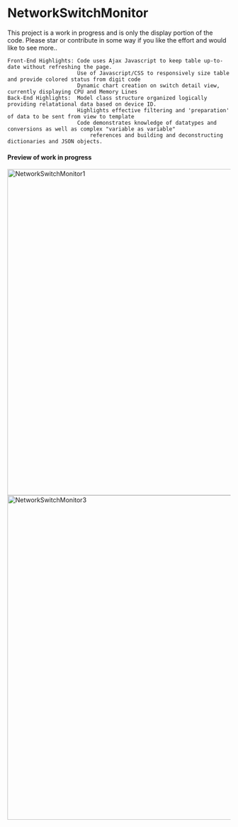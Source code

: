 # NetworkSwitchMonitor

This project is a work in progress and is only the display portion of the code. Please star or contribute in some way if you like the effort and would like to see more..<br>

```
Front-End Highlights: Code uses Ajax Javascript to keep table up-to-date without refreshing the page.
                      Use of Javascript/CSS to responsively size table and provide colored status from digit code
                      Dynamic chart creation on switch detail view, currently displaying CPU and Memory Lines
Back-End Highlights:  Model class structure organized logically providing relatational data based on device ID.
                      Highlights effective filtering and 'preparation' of data to be sent from view to template
                      Code demonstrates knowledge of datatypes and conversions as well as complex "variable as variable"
                          references and building and deconstructing dictionaries and JSON objects.
```            

#### Preview of work in progress

<img width="736" alt="NetworkSwitchMonitor1" src="https://github.com/richard-hurley/NetworkSwitchMonitor/assets/117415145/9fd435df-dd51-4a5f-8ea8-0174d6e41f90">

<img width="732" alt="NetworkSwitchMonitor3" src="https://github.com/richard-hurley/NetworkSwitchMonitor/assets/117415145/57be1a2f-3f24-43c5-8a70-14e684e87277">



